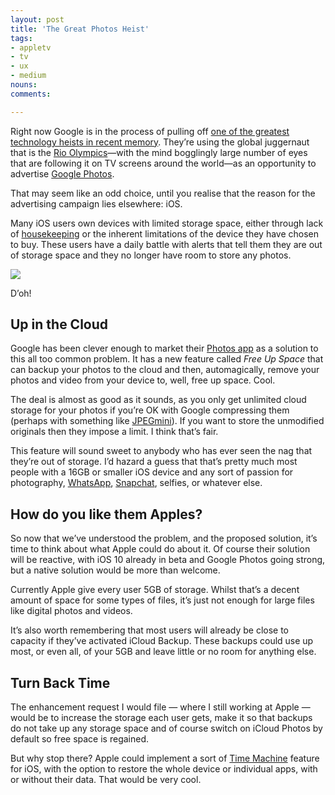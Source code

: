 ```yaml
---
layout: post
title: 'The Great Photos Heist'
tags:
- appletv
- tv
- ux
- medium
nouns:
comments: 

---
```


Right now Google is in the process of pulling off [one of the greatest technology heists in recent memory](http://daringfireball.net/linked/2016/08/08/google-photos-sick-burn). They’re using the global juggernaut that is the [Rio Olympics](https://www.google.co.uk/search?q=Rio+Olympics)—with the mind bogglingly large number of eyes that are following it on TV screens around the world—as an opportunity to advertise [Google Photos](https://itunes.apple.com/gb/app/google-photos-free-photo-video/id962194608?mt=8).

That may seem like an odd choice, until you realise that the reason for the advertising campaign lies elsewhere: iOS.

Many iOS users own devices with limited storage space, either through lack of [housekeeping](https://support.apple.com/en-gb/HT204247) or the inherent limitations of the device they have chosen to buy. These users have a daily battle with alerts that tell them they are out of storage space and they no longer have room to store any photos.

![](https://miro.medium.com/max/1000/1*5PdvNaYPq7IwMPcv0MOGVw.png)

D’oh!

Up in the Cloud
---------------

Google has been clever enough to market their [Photos app](https://itunes.apple.com/gb/app/google-photos-free-photo-video/id962194608?mt=8) as a solution to this all too common problem. It has a new feature called _Free Up Space_ that can backup your photos to the cloud and then, automagically, remove your photos and video from your device to, well, free up space. Cool.

The deal is almost as good as it sounds, as you only get unlimited cloud storage for your photos if you’re OK with Google compressing them (perhaps with something like [JPEGmini](http://www.jpegmini.com)). If you want to store the unmodified originals then they impose a limit. I think that’s fair.

This feature will sound sweet to anybody who has ever seen the nag that they’re out of storage. I’d hazard a guess that that’s pretty much most people with a 16GB or smaller iOS device and any sort of passion for photography, [WhatsApp](http://www.whatsapp.com), [Snapchat](http://www.snapchat.com), selfies, or whatever else.

How do you like them Apples?
----------------------------

So now that we’ve understood the problem, and the proposed solution, it’s time to think about what Apple could do about it. Of course their solution will be reactive, with iOS 10 already in beta and Google Photos going strong, but a native solution would be more than welcome.

Currently Apple give every user 5GB of storage. Whilst that’s a decent amount of space for some types of files, it’s just not enough for large files like digital photos and videos.

It’s also worth remembering that most users will already be close to capacity if they’ve activated iCloud Backup. These backups could use up most, or even all, of your 5GB and leave little or no room for anything else.

Turn Back Time
--------------

The enhancement request I would file — where I still working at Apple — would be to increase the storage each user gets, make it so that backups do not take up any storage space and of course switch on iCloud Photos by default so free space is regained.

But why stop there? Apple could implement a sort of [Time Machine](https://en.wikipedia.org/wiki/Time_Machine_%28OS_X%29) feature for iOS, with the option to restore the whole device or individual apps, with or without their data. That would be very cool.